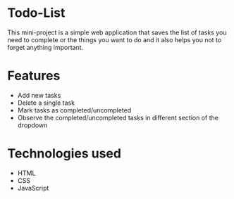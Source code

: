 # Todo-List
This mini-project is a simple web application that saves the list of tasks you need to complete or the things you want to do and it also helps you not to forget anything important.

# Features
- Add new tasks
- Delete a single task
- Mark tasks as completed/uncompleted
- Observe the completed/uncompleted tasks in different section of the dropdown

# Technologies used
- HTML
- CSS
- JavaScript
